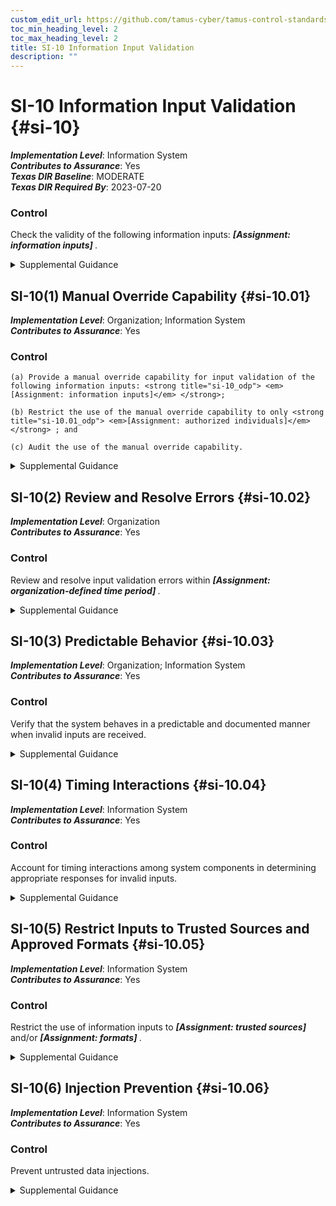 ```yaml
---
custom_edit_url: https://github.com/tamus-cyber/tamus-control-standards/tree/main/content/tamus.edu/TAMUS_profile.xml
toc_min_heading_level: 2
toc_max_heading_level: 2
title: SI-10 Information Input Validation
description: ""
---
```


# SI-10 Information Input Validation {#si-10}

_**Implementation Level**_: Information System\
_**Contributes to Assurance**_: Yes\
_**Texas DIR Baseline**_: MODERATE\
_**Texas DIR Required By**_: 2023-07-20

### Control

Check the validity of the following information inputs: <strong title="si-10_odp"> <em>[Assignment: information inputs]</em> </strong>.


<details><summary>Supplemental Guidance</summary>Checking the valid syntax and semantics of system inputs—including character set, length, numerical range, and acceptable values—verifies that inputs match specified definitions for format and content. For example, if the organization specifies that numerical values between 1-100 are the only acceptable inputs for a field in a given application, inputs of "387," "abc," or "%K%" are invalid inputs and are not accepted as input to the system. Valid inputs are likely to vary from field to field within a software application. Applications typically follow well-defined protocols that use structured messages (i.e., commands or queries) to communicate between software modules or system components. Structured messages can contain raw or unstructured data interspersed with metadata or control information. If software applications use attacker-supplied inputs to construct structured messages without properly encoding such messages, then the attacker could insert malicious commands or special characters that can cause the data to be interpreted as control information or metadata. Consequently, the module or component that receives the corrupted output will perform the wrong operations or otherwise interpret the data incorrectly. Prescreening inputs prior to passing them to interpreters prevents the content from being unintentionally interpreted as commands. Input validation ensures accurate and correct inputs and prevents attacks such as cross-site scripting and a variety of injection attacks.</details>


## SI-10(1) Manual Override Capability {#si-10.01}

_**Implementation Level**_: Organization; Information System\
_**Contributes to Assurance**_: Yes

### Control



    (a) Provide a manual override capability for input validation of the following information inputs: <strong title="si-10_odp"> <em>[Assignment: information inputs]</em> </strong>;

    (b) Restrict the use of the manual override capability to only <strong title="si-10.01_odp"> <em>[Assignment: authorized individuals]</em> </strong> ; and

    (c) Audit the use of the manual override capability.


<details><summary>Supplemental Guidance</summary>In certain situations, such as during events that are defined in contingency plans, a manual override capability for input validation may be needed. Manual overrides are used only in limited circumstances and with the inputs defined by the organization.</details>


## SI-10(2) Review and Resolve Errors {#si-10.02}

_**Implementation Level**_: Organization\
_**Contributes to Assurance**_: Yes

### Control

Review and resolve input validation errors within <strong title="si-10.2_prm_1"> <em>[Assignment: organization-defined time period]</em> </strong>.


<details><summary>Supplemental Guidance</summary>Resolution of input validation errors includes correcting systemic causes of errors and resubmitting transactions with corrected input. Input validation errors are those related to the information inputs defined by the organization in the base control ( [SI-10](/catalog/si/si-10#si-10)).</details>


## SI-10(3) Predictable Behavior {#si-10.03}

_**Implementation Level**_: Organization; Information System\
_**Contributes to Assurance**_: Yes

### Control

Verify that the system behaves in a predictable and documented manner when invalid inputs are received.


<details><summary>Supplemental Guidance</summary>A common vulnerability in organizational systems is unpredictable behavior when invalid inputs are received. Verification of system predictability helps ensure that the system behaves as expected when invalid inputs are received. This occurs by specifying system responses that allow the system to transition to known states without adverse, unintended side effects. The invalid inputs are those related to the information inputs defined by the organization in the base control ( [SI-10](/catalog/si/si-10#si-10)).</details>


## SI-10(4) Timing Interactions {#si-10.04}

_**Implementation Level**_: Information System\
_**Contributes to Assurance**_: Yes

### Control

Account for timing interactions among system components in determining appropriate responses for invalid inputs.


<details><summary>Supplemental Guidance</summary>In addressing invalid system inputs received across protocol interfaces, timing interactions become relevant, where one protocol needs to consider the impact of the error response on other protocols in the protocol stack. For example, 802.11 standard wireless network protocols do not interact well with Transmission Control Protocols (TCP) when packets are dropped (which could be due to invalid packet input). TCP assumes packet losses are due to congestion, while packets lost over 802.11 links are typically dropped due to noise or collisions on the link. If TCP makes a congestion response, it takes the wrong action in response to a collision event. Adversaries may be able to use what appear to be acceptable individual behaviors of the protocols in concert to achieve adverse effects through suitable construction of invalid input. The invalid inputs are those related to the information inputs defined by the organization in the base control ( [SI-10](/catalog/si/si-10#si-10)).</details>


## SI-10(5) Restrict Inputs to Trusted Sources and Approved Formats {#si-10.05}

_**Implementation Level**_: Information System\
_**Contributes to Assurance**_: Yes

### Control

Restrict the use of information inputs to <strong title="si-10.05_odp.01"> <em>[Assignment: trusted sources]</em> </strong> and/or <strong title="si-10.05_odp.02"> <em>[Assignment: formats]</em> </strong>.


<details><summary>Supplemental Guidance</summary>Restricting the use of inputs to trusted sources and in trusted formats applies the concept of authorized or permitted software to information inputs. Specifying known trusted sources for information inputs and acceptable formats for such inputs can reduce the probability of malicious activity. The information inputs are those defined by the organization in the base control ( [SI-10](/catalog/si/si-10#si-10)).</details>


## SI-10(6) Injection Prevention {#si-10.06}

_**Implementation Level**_: Information System\
_**Contributes to Assurance**_: Yes

### Control

Prevent untrusted data injections.


<details><summary>Supplemental Guidance</summary>Untrusted data injections may be prevented using a parameterized interface or output escaping (output encoding). Parameterized interfaces separate data from code so that injections of malicious or unintended data cannot change the semantics of commands being sent. Output escaping uses specified characters to inform the interpreter’s parser whether data is trusted. Prevention of untrusted data injections are with respect to the information inputs defined by the organization in the base control ( [SI-10](/catalog/si/si-10#si-10)).</details>
